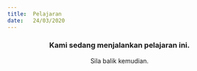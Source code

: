 ```yaml
---
title:  Pelajaran
date:   24/03/2020
---
```


### <center>Kami sedang menjalankan pelajaran ini.</center>
<center>Sila balik kemudian.</center>